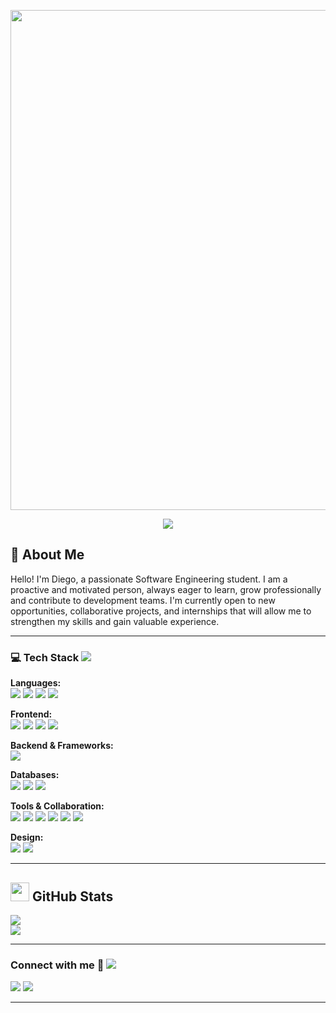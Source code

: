 <!-- Encabezado animado -->
<p align="center">
  <img src="https://capsule-render.vercel.app/api?type=waving&height=300&color=gradient&text=Diego%20Marín&reversal=false&textBg=false&descAlign=50&animation=twinkling" width="800"/>
</p>

<p align="center">
  <a href="https://github.com/DenverCoder1/readme-typing-svg">
    <img src="https://readme-typing-svg.herokuapp.com?font=Times+New+Roman&color=%23C8BE25&size=24&center=true&vCenter=true&width=800&height=50&lines=System+Engineering+Student;Passionate+about+learning+and+collaborating;Open+to+new+opportunities+%26+challenges;"/>
  </a>
</p>

<h2>
  💫 About Me
</h2>

Hello! I'm Diego, a passionate Software Engineering student. I am a proactive and motivated person, always eager to learn, grow professionally and contribute to development teams. I'm currently open to new opportunities, collaborative projects, and internships that will allow me to strengthen my skills and gain valuable experience.

---

<h3>💻 Tech Stack <img src="https://user-images.githubusercontent.com/73097560/115834477-dbab4500-a447-11eb-908a-139a6edaec5c.gif"></h3>
<!-- Lenguajes de Programación -->
<p>
  <strong>Languages:</strong><br>
  <img src="https://img.shields.io/badge/C-%2300599C.svg?style=flat&logo=c&logoColor=white" />
  <img src="https://img.shields.io/badge/C++-%2300599C.svg?style=flat&logo=c%2B%2B&logoColor=white" />
  <img src="https://img.shields.io/badge/Java-%23ED8B00.svg?style=flat&logo=openjdk&logoColor=white" />
  <img src="https://img.shields.io/badge/JavaScript-%23323330.svg?style=flat&logo=javascript&logoColor=%23F7DF1E" />
</p>

<!-- Frontend -->
<p>
  <strong>Frontend:</strong><br>
  <img src="https://img.shields.io/badge/HTML5-%23E34F26.svg?style=flat&logo=html5&logoColor=white" />
  <img src="https://img.shields.io/badge/CSS3-%231572B6.svg?style=flat&logo=css3&logoColor=white" />
  <img src="https://img.shields.io/badge/Bootstrap-%238511FA.svg?style=flat&logo=bootstrap&logoColor=white" />
  <img src="https://img.shields.io/badge/JavaFX-%23FF0000.svg?style=flat&logo=java&logoColor=white" />
</p>

<!-- Backend & Frameworks -->
<p>
  <strong>Backend & Frameworks:</strong><br>
  <img src="https://img.shields.io/badge/Spring-%236DB33F.svg?style=flat&logo=spring&logoColor=white" />
</p>

<!-- Bases de Datos -->
<p>
  <strong>Databases:</strong><br>
  <img src="https://img.shields.io/badge/MySQL-4479A1.svg?style=flat&logo=mysql&logoColor=white" />
  <img src="https://img.shields.io/badge/MariaDB-003545?style=flat&logo=mariadb&logoColor=white" />
  <img src="https://img.shields.io/badge/PostgreSQL-%23316192.svg?style=flat&logo=postgresql&logoColor=white" />
</p>

<!-- Herramientas & Colaboración -->
<p>
  <strong>Tools & Collaboration:</strong><br>
  <img src="https://img.shields.io/badge/Git-%23F05033.svg?style=flat&logo=git&logoColor=white" />
  <img src="https://img.shields.io/badge/GitHub-%23121011.svg?style=flat&logo=github&logoColor=white" />
  <img src="https://img.shields.io/badge/Postman-FF6C37?style=flat&logo=postman&logoColor=white" />
  <img src="https://img.shields.io/badge/Jira-%230A0FFF.svg?style=flat&logo=jira&logoColor=white" />
  <img src="https://img.shields.io/badge/Notion-%23000000.svg?style=flat&logo=notion&logoColor=white" />
  <img src="https://img.shields.io/badge/Trello-%23026AA7.svg?style=flat&logo=Trello&logoColor=white" />
</p>

<!-- Diseño -->
<p>
  <strong>Design:</strong><br>
  <img src="https://img.shields.io/badge/Figma-%23F24E1E.svg?style=flat&logo=figma&logoColor=white" />
  <img src="https://img.shields.io/badge/Canva-%2300C4CC.svg?style=flat&logo=Canva&logoColor=white" />
</p>


---

<h2>
  <img src="https://media.giphy.com/media/iY8CRBdQXODJSCERIr/giphy.gif" width="30" height="30"> GitHub Stats
</h2>

<p>
  <a href="https://github.com/josueS-m">
  <img src="https://github-readme-stats.vercel.app/api?username=josueS-m&show_icons=true&theme=merko&hide_border=false"/>
</a>
  <br/>
  <a href="https://github.com/josueS-m">
    <img src="https://github-readme-stats.vercel.app/api/top-langs/?username=josueS-m&layout=compact&theme=merko&hide_border=false"/>
  </a>
</p>


---

<h3>  
  Connect with me 🤝
  <img src="https://user-images.githubusercontent.com/73097560/115834477-dbab4500-a447-11eb-908a-139a6edaec5c.gif">
</h3>

<p>
  <a href="https://instagram.com/_diegomariin_" target="_blank">
    <img src="https://img.shields.io/badge/Instagram-%23E4405F.svg?logo=Instagram&logoColor=white"/></a>
  <a href="https://www.linkedin.com/in/josue-marin-lopez" target="_blank">
    <img src="https://img.shields.io/badge/LinkedIn-%230077B5.svg?style=flat&logo=linkedin&logoColor=white"/>
  </a>  
</p>

---
